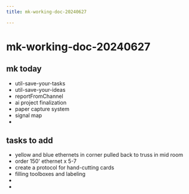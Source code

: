 ```yaml
---
title: mk-working-doc-20240627

---
```


# mk-working-doc-20240627

## mk today

- util-save-your-tasks
- util-save-your-ideas
- reportFromChannel
- ai project finalization
- paper capture system
- signal map
- 

## tasks to add
- yellow and blue ethernets in corner pulled back to truss in mid room
- order 150' ethernet x 5-7
- create a protocol for hand-cutting cards
- filling toolboxes and labeling
- 
- 